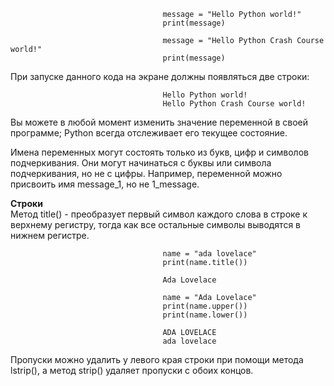                                       message = "Hello Python world!"  
                                      print(message)  

                                      message = "Hello Python Crash Course world!"  
                                      print(message)  

При запуске данного кода на экране должны появляться две строки:  

                                      Hello Python world!
                                      Hello Python Crash Course world!

Вы можете в любой момент изменить значение переменной в своей программе; Python всегда отслеживает его текущее состояние.  

Имена переменных могут состоять только из букв, цифр и символов подчеркивания. Они могут начинаться с буквы или символа подчеркивания, но не с цифры. Например, переменной можно присвоить имя message_1, но не 1_message.  

**Строки**  
Метод title() - преобразует первый символ каждого слова в строке к верхнему регистру, тогда как все остальные символы выводятся в нижнем регистре.  

                                      name = "ada lovelace"
                                      print(name.title())

                                      Ada Lovelace

                                      name = "Ada Lovelace"
                                      print(name.upper())
                                      print(name.lower())

                                      ADA LOVELACE
                                      ada lovelace

Пропуски можно удалить у левого края строки при помощи метода lstrip(), а метод strip() удаляет пропуски с обоих концов.  
